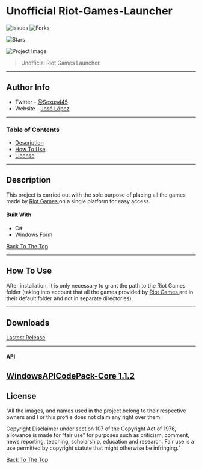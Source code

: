 # Unofficial Riot-Games-Launcher

![Issues](https://img.shields.io/github/issues/Eliosth/UNOFFICIAL-Riot-Games-Launcher?style=for-the-badge)
![Forks](https://img.shields.io/github/forks/Eliosth/UNOFFICIAL-Riot-Games-Launcher?style=for-the-badge)

![Stars](https://img.shields.io/github/stars/Eliosth/UNOFFICIAL-Riot-Games-Launcher?style=for-the-badge)


![Project Image](https://firebasestorage.googleapis.com/v0/b/vengo-1588217914307.appspot.com/o/Launcher.jpg?alt=media&token=486e855f-79ad-4f83-a801-9025c0008999)


> Unofficial Riot Games Launcher.

---
## Author Info

- Twitter - [@Sexus445](https://twitter.com/Sexus445)
- Website - [José López](https://github.com/Eliosth)
---

### Table of Contents


- [Description](#description)
- [How To Use](#how-to-use)
- [License](#license)

---

## Description

This project is carried out with the sole purpose of placing all the games made by <a href="https://www.riotgames.com/en"> Riot Games </a> on a single platform for easy access.

#### Built With

- C#
- Windows Form


[Back To The Top](#unofficial-riot-games-launcher)

---

## How To Use

After installation, it is only necessary to grant the path to the Riot Games folder (taking into account that all the games provided by <a href="https://www.riotgames.com/en"> Riot Games </a> are in their default folder and not in separate directories).

---



## Downloads

<a href="https://github.com/Eliosth/UNOFFICIAL-Riot-Games-Launcher/releases">Lastest Release</a>


---


#### API
<a href="https://www.nuget.org/packages/WindowsAPICodePack-Core">WindowsAPICodePack-Core 1.1.2</a>
---

## License

“All the images, and names used in the project belong to their respective owners and I or this profile does not claim any right over them.

Copyright Disclaimer under section 107 of the Copyright Act of 1976, allowance is made for “fair use” for purposes such as criticism, comment, news reporting, teaching, scholarship, education and research. Fair use is a use permitted by copyright statute that might otherwise be infringing.”


[Back To The Top](#unofficial-riot-games-launcher)



